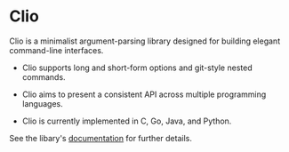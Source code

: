 
# Clio

Clio is a minimalist argument-parsing library designed for building elegant command-line interfaces.

* Clio supports long and short-form options and git-style nested commands.

* Clio aims to present a consistent API across multiple programming languages.

* Clio is currently implemented in C, Go, Java, and Python.

See the libary's [documentation][docs] for further details.

[docs]: http://mulholland.xyz/docs/clio/
